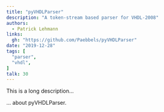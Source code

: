 ```yaml
---
title: "pyVHDLParser"
description: "A token-stream based parser for VHDL-2008"
authors:
  - Patrick Lehmann
links:
  gh: "https://github.com/Paebbels/pyVHDLParser"
date: "2019-12-28"
tags: [
  "parser",
  "vhdl",
]
talk: 30
---
```


This is a long description...
<!--more-->
... about pyVHDLParser.
